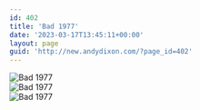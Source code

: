 ```yaml
---
id: 402
title: 'Bad 1977'
date: '2023-03-17T13:45:11+00:00'
layout: page
guid: 'http://new.andydixon.com/?page_id=402'
---
```


![Bad 1977](https://i0.wp.com/assets.g8x2.ldn.idrivee2-23.com/posters/Bad%201977%2001.jpg?w=1200&ssl=1 "Bad 1977")  
![Bad 1977](https://i0.wp.com/assets.g8x2.ldn.idrivee2-23.com/posters/Bad%201977%2002.jpg?w=1200&ssl=1 "Bad 1977")  
![Bad 1977](https://i0.wp.com/assets.g8x2.ldn.idrivee2-23.com/posters/Bad%201977%2006.jpg?w=1200&ssl=1 "Bad 1977")